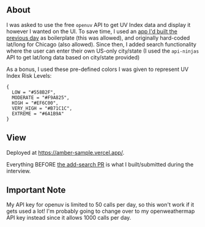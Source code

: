## About
I was asked to use the free `openuv` API to get UV Index data and display it however I wanted on the UI. To save time, I used an [app I'd built the previous day](https://github.com/the-amber-joy/lookit-these-critters) as boilerplate (this was allowed), and originally hard-coded lat/long for Chicago (also allowed). Since then, I added search functionality where the user can enter their own US-only city/state (I used the `api-ninjas` API to get lat/long data based on city/state provided)

As a bonus, I used these pre-defined colors I was given to represent UV Index Risk Levels:
```
{
  LOW = "#558B2F",
  MODERATE = "#F9A825",
  HIGH = "#EF6C00",
  VERY_HIGH = "#B71C1C",
  EXTREME = "#6A1B9A" 
}
```

## View
Deployed at https://amber-sample.vercel.app/. 

Everything BEFORE [the add-search PR](https://github.com/the-amber-joy/amber-sample/pull/1) is what I built/submitted during the interview.

## Important Note
My API key for openuv is limited to 50 calls per day, so this won't work if it gets used a lot! I'm probably going to change over to my openweathermap API key instead since it allows 1000 calls per day.
